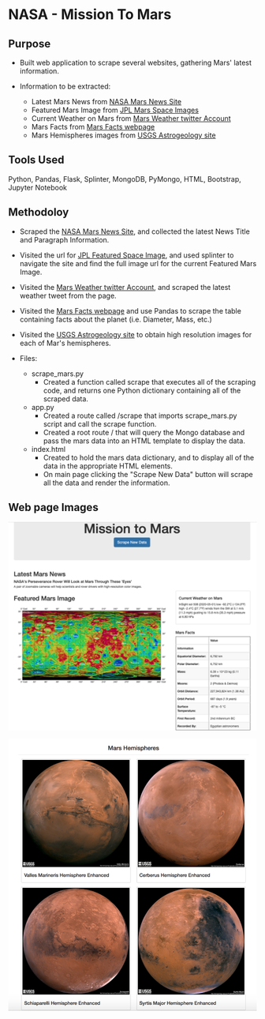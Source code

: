 # NASA - Mission To Mars 


## Purpose

* Built web application to scrape several websites, gathering Mars' latest information. 

* Information to be extracted:
    - Latest Mars News from [NASA Mars News Site](https://mars.nasa.gov/news/)
    - Featured Mars Image from [JPL Mars Space Images](https://www.jpl.nasa.gov/spaceimages/?search=&category=Mars)
    - Current Weather on Mars from [Mars Weather twitter Account](https://twitter.com/marswxreport?lang=en)
    - Mars Facts from [Mars Facts webpage](https://space-facts.com/mars/)
    - Mars Hemispheres images from [USGS Astrogeology site](https://astrogeology.usgs.gov/search/results?q=hemisphere+enhanced&k1=target&v1=Mars)

## Tools Used
Python, Pandas, Flask, Splinter, MongoDB, PyMongo, HTML, Bootstrap, Jupyter Notebook

## Methodoloy

* Scraped the [NASA Mars News Site](https://mars.nasa.gov/news/), and collected the latest News Title and Paragraph Information. 
*  Visited the url for [JPL Featured Space Image](https://www.jpl.nasa.gov/spaceimages/?search=&category=Mars), and used splinter to navigate the site and find the full image url for the current Featured Mars Image. 
* Visited the [Mars Weather twitter Account](https://twitter.com/marswxreport?lang=en), and scraped the latest weather tweet from the page. 
* Visited the [Mars Facts webpage](https://space-facts.com/mars/) and use Pandas to scrape the table containing facts about the planet (i.e. Diameter, Mass, etc.) 
* Visited the [USGS Astrogeology site](https://astrogeology.usgs.gov/search/results?q=hemisphere+enhanced&k1=target&v1=Mars) to obtain high resolution images for each of Mar's hemispheres.

* Files:  
    - scrape_mars.py 
        - Created a function called scrape that executes all of the scraping code, and returns one Python dictionary containing all of the scraped data.
    - app.py
        - Created a route called /scrape that imports scrape_mars.py script and call the scrape function.
        - Created a root route / that will query the Mongo database and pass the mars data into an HTML template to display the data.
    - index.html 
        - Created to hold the mars data dictionary, and to display all of the data in the appropriate HTML elements.
        - On main page clicking the "Scrape New Data" button will scrape all the data and render the information. 

## Web page Images

![Mars](Mission_to_Mars/Images/Mars.png)

![Mars Hemispheres](Mission_to_Mars/Images/Mars_images.png)


